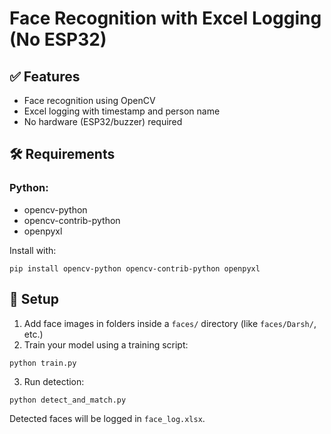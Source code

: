 
# Face Recognition with Excel Logging (No ESP32)

## ✅ Features
- Face recognition using OpenCV
- Excel logging with timestamp and person name
- No hardware (ESP32/buzzer) required

## 🛠 Requirements

### Python:
- opencv-python
- opencv-contrib-python
- openpyxl

Install with:
```
pip install opencv-python opencv-contrib-python openpyxl
```

## 🚀 Setup

1. Add face images in folders inside a `faces/` directory (like `faces/Darsh/`, etc.)
2. Train your model using a training script:
```
python train.py
```
3. Run detection:
```
python detect_and_match.py
```

Detected faces will be logged in `face_log.xlsx`.
